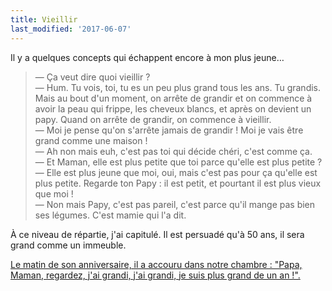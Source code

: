 ```yaml
---
title: Vieillir
last_modified: '2017-06-07'
---
```


Il y a quelques concepts qui échappent encore à mon plus jeune…

> — Ça veut dire quoi vieillir ?  
> — Hum. Tu vois, toi, tu es un peu plus grand tous les ans. Tu grandis. Mais au
> bout d'un moment, on arrête de grandir et on commence à avoir la peau qui
> frippe, les cheveux blancs, et après on devient un papy. Quand on arrête de
> grandir, on commence à vieillir.  
> — Moi je pense qu'on s'arrête jamais de grandir ! Moi je vais être grand comme
> une maison !  
> — Ah non mais euh, c'est pas toi qui décide chéri, c'est comme ça.  
> — Et Maman, elle est plus petite que toi parce qu'elle est plus petite ?  
> — Elle est plus jeune que moi, oui, mais c'est pas pour ça qu'elle est plus
> petite. Regarde ton Papy : il est petit, et pourtant il est plus vieux que moi
> !  
> — Non mais Papy, c'est pas pareil, c'est parce qu'il mange pas bien ses
> légumes. C'est mamie qui l'a dit.

À ce niveau de répartie, j'ai capitulé. Il est persuadé qu'à 50 ans, il sera
grand comme un immeuble.

<ins class="bloc" datetime="2017-06-07" title="Ajout du 7 juin 2017">Le matin de
son anniversaire, il a accouru dans notre chambre : "Papa, Maman, regardez, j'ai
grandi, j'ai grandi, je suis plus grand de un an !".</ins>
